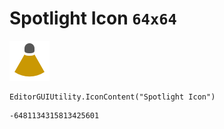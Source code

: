 # Spotlight Icon `64x64`
<img src="/img/Spotlight%20Icon.png" width=64 height=64>

``` CSharp
EditorGUIUtility.IconContent("Spotlight Icon")
```
```
-6481134315813425601
```
